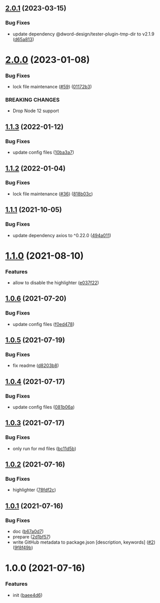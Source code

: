 ## [2.0.1](https://github.com/dword-design/nuxt-content-body-html/compare/v2.0.0...v2.0.1) (2023-03-15)


### Bug Fixes

* update dependency @dword-design/tester-plugin-tmp-dir to v2.1.9 ([d65a813](https://github.com/dword-design/nuxt-content-body-html/commit/d65a8131a3d46dd53ef2a7d53389600d7547234e))

# [2.0.0](https://github.com/dword-design/nuxt-content-body-html/compare/v1.1.3...v2.0.0) (2023-01-08)


### Bug Fixes

* lock file maintenance ([#59](https://github.com/dword-design/nuxt-content-body-html/issues/59)) ([01172b3](https://github.com/dword-design/nuxt-content-body-html/commit/01172b3a14388983c620d78734c75462bd39f555))


### BREAKING CHANGES

* Drop Node 12 support

## [1.1.3](https://github.com/dword-design/nuxt-content-body-html/compare/v1.1.2...v1.1.3) (2022-01-12)


### Bug Fixes

* update config files ([10ba3a7](https://github.com/dword-design/nuxt-content-body-html/commit/10ba3a716ef66e33a50941608a5393499ce6bb3a))

## [1.1.2](https://github.com/dword-design/nuxt-content-body-html/compare/v1.1.1...v1.1.2) (2022-01-04)


### Bug Fixes

* lock file maintenance ([#36](https://github.com/dword-design/nuxt-content-body-html/issues/36)) ([818b03c](https://github.com/dword-design/nuxt-content-body-html/commit/818b03c0ae65e9803e15e409039de98843ec2245))

## [1.1.1](https://github.com/dword-design/nuxt-content-body-html/compare/v1.1.0...v1.1.1) (2021-10-05)


### Bug Fixes

* update dependency axios to ^0.22.0 ([494a011](https://github.com/dword-design/nuxt-content-body-html/commit/494a0112b9ae0e46b0e179c7067b674fff8cd407))

# [1.1.0](https://github.com/dword-design/nuxt-content-body-html/compare/v1.0.6...v1.1.0) (2021-08-10)


### Features

* allow to disable the highlighter ([e037f22](https://github.com/dword-design/nuxt-content-body-html/commit/e037f2243a24ff48dc02ffa5b1e171ce8be168ba))

## [1.0.6](https://github.com/dword-design/nuxt-content-body-html/compare/v1.0.5...v1.0.6) (2021-07-20)


### Bug Fixes

* update config files ([f0ed478](https://github.com/dword-design/nuxt-content-body-html/commit/f0ed47842761fcd8a2dd7bc8989801f10a395223))

## [1.0.5](https://github.com/dword-design/nuxt-content-body-html/compare/v1.0.4...v1.0.5) (2021-07-19)


### Bug Fixes

* fix readme ([d8203b8](https://github.com/dword-design/nuxt-content-body-html/commit/d8203b89c107fec44293bc2ad0ca7a6324130f9e))

## [1.0.4](https://github.com/dword-design/nuxt-content-body-html/compare/v1.0.3...v1.0.4) (2021-07-17)


### Bug Fixes

* update config files ([081b06a](https://github.com/dword-design/nuxt-content-body-html/commit/081b06a667b593c1865795a1c25cdb363a577f70))

## [1.0.3](https://github.com/dword-design/nuxt-content-body-html/compare/v1.0.2...v1.0.3) (2021-07-17)


### Bug Fixes

* only run for md files ([bc11d5b](https://github.com/dword-design/nuxt-content-body-html/commit/bc11d5b7269d124bcdf27a02ee9f2129c7fe3eb6))

## [1.0.2](https://github.com/dword-design/nuxt-content-body-html/compare/v1.0.1...v1.0.2) (2021-07-16)


### Bug Fixes

* highlighter ([78fdf2c](https://github.com/dword-design/nuxt-content-body-html/commit/78fdf2cbce7ff8783b6cefb68ecdb724da57a659))

## [1.0.1](https://github.com/dword-design/nuxt-content-body-html/compare/v1.0.0...v1.0.1) (2021-07-16)


### Bug Fixes

* doc ([b67a0d7](https://github.com/dword-design/nuxt-content-body-html/commit/b67a0d7957ada4fec94ea9ef0e02351a42974fce))
* prepare ([2d1bf57](https://github.com/dword-design/nuxt-content-body-html/commit/2d1bf5710cfdb81e2a6197ca199583f8e7c9e795))
* write GitHub metadata to package.json [description, keywords] ([#2](https://github.com/dword-design/nuxt-content-body-html/issues/2)) ([9f8f49b](https://github.com/dword-design/nuxt-content-body-html/commit/9f8f49b2aaa523d97f30f27205e4d2232cb01876))

# 1.0.0 (2021-07-16)


### Features

* init ([baee4d6](https://github.com/dword-design/nuxt-content-body-html/commit/baee4d64c3516a8d1d1bace6cbcb8b9e5249b7a3))
